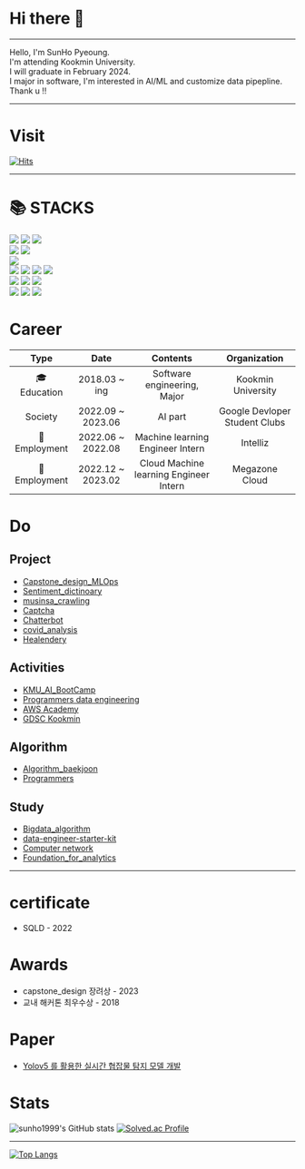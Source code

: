 # Hi there 👋
---
Hello, I'm SunHo Pyeoung.<br>
I'm attending Kookmin University.<br>
I will graduate in February 2024.<br>
I major in software, I'm interested in AI/ML and customize data pipepline. <br>
Thank u !!
***
# Visit
[![Hits](https://hits.seeyoufarm.com/api/count/incr/badge.svg?url=https%3A%2F%2Fgithub.com%2Fsunho1999&count_bg=%2379C83D&title_bg=%23555555&icon=piwigo.svg&icon_color=%23EFE9E3&title=sun&edge_flat=false)](https://hits.seeyoufarm.com)
***

# 📚 STACKS
<img src="https://img.shields.io/badge/python-3776AB?style=for-the-badge&logo=python&logoColor=white">  <img src="https://img.shields.io/badge/Java-007396?style=for-the-badge&logo=java&logoColor=white">  <img src="https://img.shields.io/badge/c++-00599C?style=for-the-badge&logo=c%2B%2B&logoColor=white">
</br>
<img src="https://img.shields.io/badge/mysql-4479A1?style=for-the-badge&logo=mysql&logoColor=white"> 
<img src="https://img.shields.io/badge/pandas-150458?style=for-the-badge&logo=pandas&logoColor=white">  
<img src="https://img.shields.io/badge/numpy-013243?style=for-the-badge&logo=numpy&logoColor=white">  
<img src="https://img.shields.io/badge/pytorch-EE4C2C?style=for-the-badge&logo=pytorch&logoColor=white"> 
<img src="https://img.shields.io/badge/scikitlearn-F7931E?style=for-the-badge&logo=scikitlearn&logoColor=white"> 
<img src="https://img.shields.io/badge/numpy-013243?style=for-the-badge&logo=numpy&logoColor=white"> 
<img src="https://img.shields.io/badge/numpy-013243?style=for-the-badge&logo=numpy&logoColor=white"> 
</br>
<img src="https://img.shields.io/badge/Apache Spark-E25A1C?style=for-the-badge&logo=Apache Spark&logoColor=white"> 
<img src="https://img.shields.io/badge/apachehadoop-66CCFF?style=for-the-badge&logo=Apache Hadoop&logoColor=white"> 
<img src="https://img.shields.io/badge/apacheairflow-017CEE?style=for-the-badge&logo=Apache Airflow&logoColor=white"> 
</br>
<img src="https://img.shields.io/badge/amazonec2-FF9900?style=for-the-badge&logo=amazonec2&logoColor=white"> 
<img src="https://img.shields.io/badge/amazons3-#569A31?style=for-the-badge&logo=amazons3&logoColor=white"> 
<img src="https://img.shields.io/badge/amazonredshift-#8C4FFF?style=for-the-badge&logo=amazonredshift&logoColor=white"> 

# Career

Type | Date | Contents | Organization
:---:|:---:|:---:|:---:
🎓 Education| 2018.03 ~ ing| Software engineering, Major  | Kookmin University
Society | 2022.09 ~ 2023.06 | AI part | Google Devloper Student Clubs
🏢 Employment | 2022.06 ~ 2022.08 | Machine learning Engineer Intern | Intelliz 
🏢 Employment | 2022.12 ~ 2023.02 | Cloud Machine learning Engineer Intern | Megazone Cloud
 
# Do

## Project
* [Capstone_design_MLOps](https://github.com/sunho1999/sesohaeng_MLOps)
* [Sentiment_dictinoary](https://github.com/sunho1999/sentiment_dictionary)
* [musinsa_crawling](https://github.com/sunho1999/musinsa_crawling)
* [Captcha](https://github.com/sunho1999/Captcha)
* [Chatterbot](https://github.com/sunho1999/ChatterBot)
* [covid_analysis](https://github.com/sunho1999/covid_analysis)
* [Healendery](https://github.com/sunho1999/mobile_project_Healendery)

## Activities
* [KMU_AI_BootCamp](https://sunho99.tistory.com/category/KMU_AI_Bootcamp)
* [Programmers data engineering](https://school.programmers.co.kr/learn/courses/18168/18168-%EB%9D%BC%EC%9D%B4%EB%B8%8C14%EA%B8%B0-%EC%8B%A4%EB%A6%AC%EC%BD%98%EB%B0%B8%EB%A6%AC%EC%97%90%EC%84%9C-%EB%82%A0%EC%95%84%EC%98%A8-%EB%8D%B0%EC%9D%B4%ED%84%B0-%EC%97%94%EC%A7%80%EB%8B%88%EC%96%B4%EB%A7%81-%EC%8A%A4%ED%83%80%ED%84%B0-%ED%82%A4%ED%8A%B8-with-python)
* [AWS Academy](https://aws.amazon.com/ko/training/awsacademy/)
* [GDSC Kookmin](https://sites.google.com/view/gdeveloperskorea/gdsc)

## Algorithm
* [Algorithm_baekjoon](https://github.com/sunho1999/Algorithm)
* [Programmers](https://github.com/sunho1999/programmers)

## Study
* [Bigdata_algorithm](https://github.com/sunho1999/Bigdata-algorithm)
* [data-engineer-starter-kit](https://github.com/sunho1999/data-engineer-starter-kit)
* [Computer network](https://github.com/sunho1999/Computer_network)
* [Foundation_for_analytics](https://github.com/sunho1999/Foundation_for_analytics_with_Python)
***

# certificate
* SQLD - 2022

# Awards
* capstone_design 장려상 - 2023
* 교내 해커톤 최우수상 - 2018
# Paper
* [Yolov5 를 활용한 실시간 협잡물 탐지 모델 개발](https://journal-home.s3.ap-northeast-2.amazonaws.com/site/2023s/abs/0892-KRVPO.pdf)

# Stats
![sunho1999's GitHub stats](https://github-readme-stats.vercel.app/api?username=sunho1999&show_icons=true&theme=radical&hide=prs,contribs) 
[![Solved.ac Profile](http://mazassumnida.wtf/api/v2/generate_badge?boj=wmfrlek1107)](https://solved.ac/wmfrlek1107/)

***

[![Top Langs](https://github-readme-stats.vercel.app/api/top-langs/?username=sunho1999&layout=compact)](https://github.com/sunho1999/github-readme-stats)




